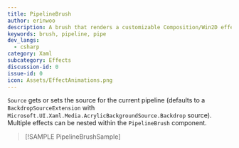 ```yaml
---
title: PipelineBrush
author: erinwoo  
description: A brush that renders a customizable Composition/Win2D effects pipeline. This allows for applying multiple effects into a single effect chain.
keywords: brush, pipeline, pipe
dev_langs:
  - csharp
category: Xaml
subcategory: Effects
discussion-id: 0
issue-id: 0
icon: Assets/EffectAnimations.png
---
```


`Source` gets or sets the source for the current pipeline (defaults to a `BackdropSourceExtension` with `Microsoft.UI.Xaml.Media.AcrylicBackgroundSource.Backdrop` source).
Multiple effects can be nested within the `PipelineBrush` component. 

> [!SAMPLE PipelineBrushSample]
